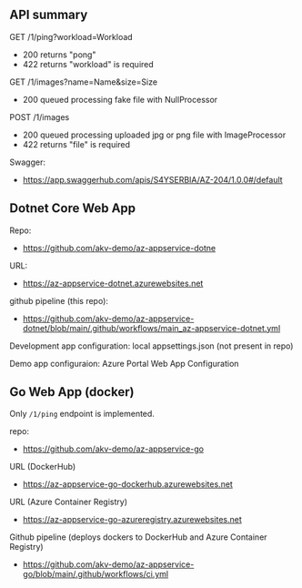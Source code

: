 ## API summary

GET /1/ping?workload=Workload
 - 200 returns "pong"
 - 422 returns "workload" is required

GET /1/images?name=Name&size=Size
 - 200 queued processing fake file with NullProcessor

POST /1/images
 - 200 queued processing uploaded jpg or png file with ImageProcessor
 - 422 returns "file" is required

Swagger:
- https://app.swaggerhub.com/apis/S4YSERBIA/AZ-204/1.0.0#/default

## Dotnet Core Web App

Repo:
 - https://github.com/akv-demo/az-appservice-dotne

URL:
 - https://az-appservice-dotnet.azurewebsites.net


github pipeline (this repo):
 - https://github.com/akv-demo/az-appservice-dotnet/blob/main/.github/workflows/main_az-appservice-dotnet.yml

Development app configuration: local appsettings.json (not present in repo)

Demo app configuraion: Azure Portal Web App Configuration

## Go Web App (docker)

Only `/1/ping` endpoint is implemented.

repo:
 - https://github.com/akv-demo/az-appservice-go

URL (DockerHub)
 - https://az-appservice-go-dockerhub.azurewebsites.net

URL (Azure Container Registry)
 - https://az-appservice-go-azureregistry.azurewebsites.net


Github pipeline (deploys dockers to DockerHub and Azure Container Registry) 
 - https://github.com/akv-demo/az-appservice-go/blob/main/.github/workflows/ci.yml
